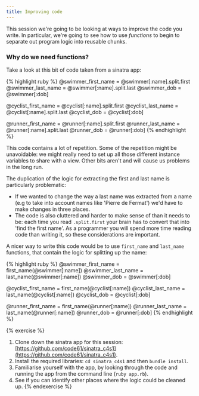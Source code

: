 ```yaml
---
title: Improving code
---
```


This session we're going to be looking at ways to improve the code you write. In particular, we're going to see how to use *functions* to begin to separate out program logic into reusable chunks.

### Why do we need functions?

Take a look at this bit of code taken from a sinatra app:

{% highlight ruby %}
@swimmer_first_name   = @swimmer[:name].split.first
@swimmer_last_name    = @swimmer[:name].split.last
@swimmer_dob          = @swimmer[:dob]

@cyclist_first_name   = @cyclist[:name].split.first
@cyclist_last_name    = @cyclist[:name].split.last
@cyclist_dob          = @cyclist[:dob]

@runner_first_name    = @runner[:name].split.first
@runner_last_name     = @runner[:name].split.last
@runner_dob           = @runner[:dob]
{% endhighlight %}

This code contains a lot of repetition. Some of the repetition might be unavoidable: we might really need to set up all those different instance variables to share with a view. Other bits aren't and will cause us problems in the long run.

The duplication of the logic for extracting the first and last name is particularly problematic:

* If we wanted to change the way a last name was extracted from a name (e.g to take into account names like 'Pierre de Fermat') we'd have to make changes in three places.
* The code is also cluttered and harder to make sense of than it needs to be: each time you read `.split.first` your brain has to convert that into 'find the first name'. As a programmer you will spend more time reading code than writing it, so these considerations are important.

A nicer way to write this code would be to use `first_name` and `last_name` functions, that contain the logic for splitting up the name:

{% highlight ruby %}
@swimmer_first_name   = first_name(@swimmer[:name])
@swimmer_last_name    = last_name(@swimmer[:name])
@swimmer_dob          = @swimmer[:dob]

@cyclist_first_name   = first_name(@cyclist[:name])
@cyclist_last_name    = last_name(@cyclist[:name])
@cyclist_dob          = @cyclist[:dob]

@runner_first_name    = first_name(@runner[:name])
@runner_last_name     = last_name(@runner[:name])
@runner_dob           = @runner[:dob]
{% endhighlight %}

{% exercise %}
1. Clone down the sinatra app for this session: [https://github.com/code61/sinatra_c4s1](https://github.com/code61/sinatra_c4s1).
2. Install the required libraries: `cd sinatra_c4s1` and then `bundle install`.
2. Familiarise yourself with the app, by looking through the code and running the app from the command line (`ruby app.rb`).
3. See if you can identify other places where the logic could be cleaned up.
{% endexercise %}
